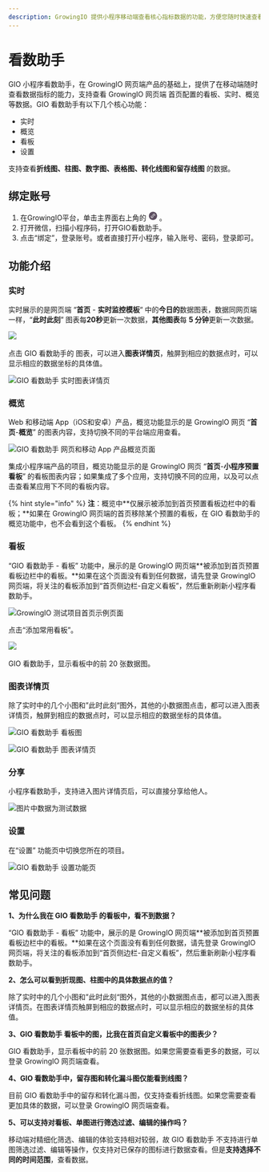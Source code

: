 ```yaml
---
description: GrowingIO 提供小程序移动端查看核心指标数据的功能，方便您随时快速查看您的核心指标。
---
```


# 看数助手

GIO 小程序看数助手，在 GrowingIO 网页端产品的基础上，提供了在移动端随时查看数据指标的能力，支持查看 GrowingIO 网页端 首页配置的看板、实时、概览等数据。GIO 看数助手有以下几个核心功能：

* 实时
* 概览
* 看板
* 设置

支持查看**折线图、柱图、数字图、表格图、转化线图和留存线图** 的数据。

## 绑定账号 <a id="bang-ding-zhang-hao"></a>

1. 在GrowingIO平台，单击主界面右上角的 ![](../.gitbook/assets/kan-shu-zhu-shou%20%281%29.png) 。
2. 打开微信，扫描小程序码，打开GIO看数助手。
3. 点击“绑定”，登录账号。或者直接打开小程序，输入账号、密码，登录即可。

## 功能介绍 <a id="gong-neng-jie-shao"></a>

### 实时 <a id="shi-shi"></a>

实时展示的是网页端 “**首页** - **实时监控模板**“ 中的**今日的**数据图表，数据同网页端一样，“**此时此刻**” 图表每**20秒**更新一次数据，**其他图表**每 **5 分钟**更新一次数据。

![](https://docs.growingio.com/.gitbook/assets/-LGNxeGABUADKiTWTaEM-LYW3GBiAS5vqvCelRtd-LYWRYrrLhJVslxiYaIEimage.png)

点击 GIO 看数助手的 图表，可以进入**图表详情页**，触屏到相应的数据点时，可以显示相应的数据坐标的具体值。

![GIO &#x770B;&#x6570;&#x52A9;&#x624B; &#x5B9E;&#x65F6;&#x56FE;&#x8868;&#x8BE6;&#x60C5;&#x9875;](https://docs.growingio.com/.gitbook/assets/-LGNxeGABUADKiTWTaEM-LYW3GBiAS5vqvCelRtd-LYWTYMaBM54wgyqCeQqimage.png)

### 概览 <a id="gai-lan"></a>

Web 和移动端 App（iOS和安卓）产品，概览功能显示的是 GrowingIO 网页 “**首页**-**概览**” 的图表内容，支持切换不同的平台端应用查看。

![GIO &#x770B;&#x6570;&#x52A9;&#x624B; &#x7F51;&#x9875;&#x548C;&#x79FB;&#x52A8; App &#x4EA7;&#x54C1;&#x6982;&#x89C8;&#x9875;&#x9762;](https://docs.growingio.com/.gitbook/assets/-LGNxeGABUADKiTWTaEM-LYW3GBiAS5vqvCelRtd-LYWVJzotJC1U3c3LXVOimage.png)

集成小程序端产品的项目，概览功能显示的是 GrowingIO 网页 “**首页**-**小程序预置看板**” 的看板图表内容；如果集成了多个应用，支持切换不同的应用，以及可以点击查看某应用下不同的看板内容。

{% hint style="info" %}
**注**：概览中**仅展示被添加到首页预置看板边栏中的看板；**如果在 GrowingIO 网页端的首页移除某个预置的看板，在 GIO 看数助手的概览功能中，也不会看到这个看板。
{% endhint %}

### 看板 <a id="kan-ban"></a>

“GIO 看数助手 - 看板” 功能中，展示的是 GrowingIO 网页端**被添加到首页预置看板边栏中的看板。**如果在这个页面没有看到任何数据，请先登录 GrowingIO 网页端，将关注的看板添加到“首页侧边栏-自定义看板”，然后重新刷新小程序看数助手。

![GrowingIO &#x6D4B;&#x8BD5;&#x9879;&#x76EE;&#x9996;&#x9875;&#x793A;&#x4F8B;&#x9875;&#x9762;](https://docs.growingio.com/.gitbook/assets/-LGNxeGABUADKiTWTaEM-LYW3GBiAS5vqvCelRtd-LYWXcnAWNxFASFAP-JXimage.png)

点击“添加常用看板”。

![](https://docs.growingio.com/.gitbook/assets/-LGNxeGABUADKiTWTaEM-LYW3GBiAS5vqvCelRtd-LYWY1vDPs2e7IlTxYsKimage.png)

GIO 看数助手，显示看板中的前 20 张数据图。

### 图表详情页 <a id="tu-biao-xiang-qing-ye"></a>

除了实时中的几个小图和”此时此刻“图外，其他的小数据图点击，都可以进入图表详情页，触屏到相应的数据点时，可以显示相应的数据坐标的具体值。

![GIO &#x770B;&#x6570;&#x52A9;&#x624B; &#x770B;&#x677F;&#x56FE;](https://docs.growingio.com/.gitbook/assets/-LGNxeGABUADKiTWTaEM-LYW3GBiAS5vqvCelRtd-LYW_n6aPErZY_abUmgiimage.png)

![GIO &#x770B;&#x6570;&#x52A9;&#x624B; &#x56FE;&#x8868;&#x8BE6;&#x60C5;&#x9875;](https://docs.growingio.com/.gitbook/assets/-LGNxeGABUADKiTWTaEM-LYW3GBiAS5vqvCelRtd-LYW_vClzzAwqiWJ9wsdimage.png)



### 分享 <a id="fen-xiang"></a>

小程序看数助手，支持进入图片详情页后，可以直接分享给他人。

![&#x56FE;&#x7247;&#x4E2D;&#x6570;&#x636E;&#x4E3A;&#x6D4B;&#x8BD5;&#x6570;&#x636E;](https://docs.growingio.com/.gitbook/assets/-LGNxeGABUADKiTWTaEM-LkmN-Lp3dZfYlLrvWL8-LkmOyXSLlPInt81dRUgimage.png)

### 设置 <a id="she-zhi"></a>

在“设置” 功能页中切换您所在的项目。

![GIO &#x770B;&#x6570;&#x52A9;&#x624B; &#x8BBE;&#x7F6E;&#x529F;&#x80FD;&#x9875;](https://docs.growingio.com/.gitbook/assets/-LGNxeGABUADKiTWTaEM-LYW3GBiAS5vqvCelRtd-LYWYg3SlVCDsRlMI_R1image.png)

## 常见问题

**1、为什么我在 GIO 看数助手 的看板中，看不到数据？**

“GIO 看数助手 - 看板” 功能中，展示的是 GrowingIO 网页端**被添加到首页预置看板边栏中的看板。**如果在这个页面没有看到任何数据，请先登录 GrowingIO 网页端，将关注的看板添加到“首页侧边栏-自定义看板”，然后重新刷新小程序看数助手。

​**2、怎么可以看到折现图、柱图中的具体数据点的值？**

除了实时中的几个小图和”此时此刻“图外，其他的小数据图点击，都可以进入图表详情页。在图表详情页触屏到相应的数据点时，可以显示相应的数据坐标的具体值。

​**3、GIO 看数助手 看板中的图，比我在首页自定义看板中的图表少？**

GIO 看数助手，显示看板中的前 20 张数据图。如果您需要查看更多的数据，可以登录 GrowingIO 网页端查看。

​**4、GIO 看数助手中，留存图和转化漏斗图仅能看到线图？**

目前 GIO 看数助手中的留存和转化漏斗图，仅支持查看折线图。如果您需要查看更加具体的数据，可以登录 GrowingIO 网页端查看。

​**5、可以支持对看板、单图进行筛选过滤、编辑的操作吗？**

移动端对精细化筛选、编辑的体验支持相对较弱，故 GIO 看数助手 不支持进行单图筛选过滤、编辑等操作，仅支持对已保存的图标进行数据查看。但是**支持选择不同的时间范围**，查看数据。



